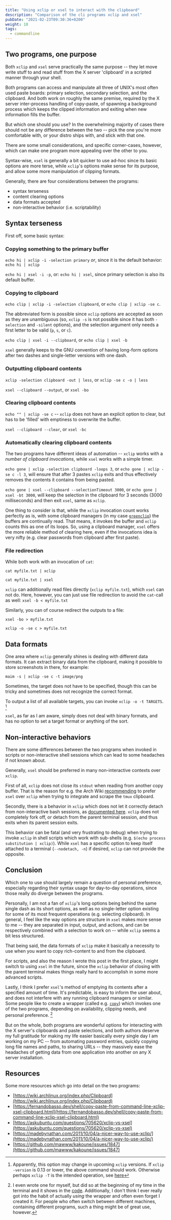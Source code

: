 ```yaml
---
title: "Using xclip or xsel to interact with the clipboard"
description: "Comparison of the cli programs xclip and xsel"
pubDate: "2021-02-23T09:30:36+0200"
weight: 10
tags:
  - commandline
---
```


## Two programs, one purpose

Both `xclip` and `xsel` serve practically the same purpose --
they let move write stuff to and read stuff from the X server 'clipboard' in a scripted manner through your shell.

Both programs can access and manipulate all three of UNIX's most often used paste boards:
primary selection, secondary selection, and the clipboard.
And both work on roughly the same premise, required by the X server inter-process handling of copy-paste,
of spawning a background process which keeps the clipped information
and exiting when new information fills the buffer.

But which one should you use?
In the overwhelming majority of cases there should not be any difference between the two --
pick the one you're more comfortable with, or your distro ships with,
and stick with that one.

There are some small considerations, and specific corner-cases, however,
which can make one program more appealing over the other to you.

Syntax-wise, `xsel` is generally a bit quicker to use ad-hoc since its basic options are more terse,
while `xclip`'s options make sense for its purpose, and allow some more manipulation of clipping formats.

Generally, there are four considerations between the programs:

- syntax terseness
- content clearing options
- data formats accepted
- non-interactive behavior (i.e. scriptability)

## Syntax terseness

First off, some basic syntax:

### Copying something to the primary buffer

`echo hi | xclip -i -selection primary` _or_, since it is the default behavior: `echo hi | xclip`

`echo hi | xsel -i -p`, or: `echo hi | xsel`, since primary selection is also its default buffer.

### Copying to clipboard

`echo clip | xclip -i -selection clipboard`, or `echo clip | xclip -se c`.

The abbreviated form is possible since `xclip` options are accepted as soon as they are unambiguous
(so, `xclip -s` is not possible since it has both `-selection` and `-silent` options),
and the selection argument only needs a first letter to be valid (`p`, `s`, or `c`).

`echo clip | xsel -i --clipboard`, or `echo clip | xsel -b`

`xsel` generally keeps to the GNU convention of having long-form options after two dashes
and single-letter versions with one dash.

### Outputting clipboard contents

`xclip -selection clipboard -out | less`, or `xclip -se c -o | less`

`xsel --clipboard --output`, or `xsel -bo`

### Clearing clipboard contents

`echo "" | xclip -se c` -- `xclip` does not have an explicit option to clear, but has to be 'filled' with emptiness to overwrite the buffer.

`xsel --clipboard --clear`, or `xsel -bc`

### Automatically clearing clipboard contents

The two programs have different ideas of automation --
`xclip` works with a _number of clipboard invocations_,
while `xsel` works with a simple timer.

`echo gone | xclip -selection clipboard -loops 3`, or `echo gone | xclip -se c -l 3`,
will ensure that after 3 pastes `xclip` exits and thus effectively removes the contents it contains from being pasted.

`echo gone | xsel --clipboard --selectionTimeout 3000`, or `echo gone | xsel -bt 3000`,
will keep the selection in the clipboard for 3 seconds (3000 milliseconds) and then exit `xsel`, same as `xclip`.

One thing to consider is that, while the `xclip` invocation count works perfectly as is,
with some clipboard managers (in my case [`greenclip`](https://github.com/erebe/greenclip)) the buffers are continually read.
That means, it invokes the buffer and `xclip` counts this as one of its loops.
So, using a clipboard manager, `xsel` offers the more reliable method of clearing here,
even if the invocations idea is very nifty
(e.g. clear passwords from clipboard after first paste).

### File redirection

While both work with an invocation of `cat`:

`cat myfile.txt | xclip`

`cat myfile.txt | xsel`

`xclip` can additionally read files directly (`xclip myfile.txt`),
which `xsel` can not do.
Here, however, you can just use file redirection to avoid the `cat`-call as well:
`xsel -b < myfile.txt`

Similarly, you can of course redirect the outputs to a file:

`xsel -bo > myfile.txt`

`xclip -o -se c > myfile.txt`

## Data formats

One area where `xclip` generally shines is dealing with different data formats.
It can extract binary data from the clipboard,
making it possible to store screenshots in there, for example:

`maim -s | xclip -se c -t image/png`

Sometimes, the target does not have to be specified,
though this can be tricky and sometimes does not recognize the correct format.

To output a list of all available targets, you can invoke `xclip -o -t TARGETS`.
[^newcommand]

[^newcommand]: Apparently, this option may change in upcoming `xclip` versions. If `xclip -version` is 0.13 or lower, the above command should work. Otherwise perhaps `xclip -T` is the intended operation, see [here](https://github.com/astrand/xclip/issues/79#issuecomment-721417730)

`xsel`, as far as I am aware, simply does not deal with binary formats,
and has no option to set a target format or anything of the sort.

## Non-interactive behaviors

There are some differences between the two programs when invoked in scripts or non-interactive shell sessions which can lead to some headaches if not known about.

Generally, `xsel` should be preferred in many non-interactive contexts over `xclip`.

First of all, `xclip` does not close its `stdout` when reading from another copy buffer.
That is the reason for e.g. the Arch Wiki [recommending](https://wiki.archlinux.org/index.php/Tmux#X_clipboard_integration) to prefer `xsel` over `xclip` when trying to integrate and scrape the `tmux` clipboard.

Secondly, there is a behavior in `xclip` which does not let it correctly detach from
non-interactive bash sessions, as [documented here](https://unix.stackexchange.com/questions/316715/xclip-works-differently-in-interactive-and-non-interactive-shells).
`xclip` does not completely fork off, or detach from the parent terminal session,
and thus exits when its parent session exits.

This behavior can be fatal (and very frustrating to debug) when trying to invoke `xclip` in shell scripts which work with sub-shells
(e.g. `$(echo process substitution | xclip)`).
While `xsel` has a specific option to keep itself attached to a terminal (`--nodetach, -n`) if desired,
`xclip` can not provide the opposite.

## Conclusion

Which one to use should largely remain a question of personal preference,
especially regarding their syntax usage for day-to-day operations,
since those really do diverge between the programs.

Personally, I am not a fan of `xclip`'s long options being behind the same single dash as its short options,
as well as no single-letter option existing for some of its most frequent operations (e.g. selecting clipboard).
In general, I feel like the way options are structure in `xsel` makes more sense to me --
they are separated in input, output, and actions, and can be respectively combined with a selection to work on --
while `xclip` seems a bit less structured.

That being said,
the data formats of `xclip` make it basically a necessity to use when you want to copy rich-content to and from the clipboard.

For scripts, and also the reason I wrote this post in the first place,
I might switch to using `xsel` in the future,
since the `xclip` behavior of closing with the parent terminal makes things really hard to accomplish in some more advanced scripts.

Lastly, I think I prefer `xsel`'s method of emptying its contents after a specified amount of time.
It's predictable,
is easy to inform the user about,
and does not interfere with any running clipboard managers or similar.
Some people like to create a wrapper (called e.g. [`copy`](https://github.com/kyazdani42/dotfiles/blob/master/bin/copy)) which invokes one of the two programs,
depending on availability, clipping needs, and personal preference.
[^wrapper]

[^wrapper]: I even wrote one for myself, but did so at the beginning of my time in the terminal and it shows in the [code](https://gitlab.com/marty-oehme/dotfiles/-/blob/master/X/.local/bin/clip). Additionally, I don't think I ever really got into the habit of actually _using_ the wrapper and often even forget I created it. For people who often switch between different machines, containing different programs, such a thing might be of great use, however.

But on the whole, both programs are wonderful options for interacting with the X server's clipboards and paste selections,
and both authors deserve my full gratitude for making my life easier basically every single day I am working on my PC --
from automating password entries,
quickly copying long file names and paths,
to sharing URLs --
they massively ease the headaches of getting data from one application into another on any X server installation.

## Resources

Some more resources which go into detail on the two programs:

- [https://wiki.archlinux.org/index.php/Clipboard](https://wiki.archlinux.org/index.php/Clipboard)
- [https://fernandobasso.dev/shell/copy-paste-from-command-line-xclip-xsel-clipboard.html](https://fernandobasso.dev/shell/copy-paste-from-command-line-xclip-xsel-clipboard.html)
- [https://askubuntu.com/questions/705620/xclip-vs-xsel](https://askubuntu.com/questions/705620/xclip-vs-xsel)
- [https://madebynathan.com/2011/10/04/a-nicer-way-to-use-xclip/](https://madebynathan.com/2011/10/04/a-nicer-way-to-use-xclip/)
- [https://github.com/mawww/kakoune/issues/1847](https://github.com/mawww/kakoune/issues/1847)

